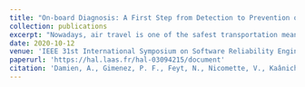 ```yaml
---
title: "On-board Diagnosis: A First Step from Detection to Prevention of Intrusions on Avionics Applications"
collection: publications
excerpt: "Nowadays, air travel is one of the safest transportation means. While safety is historically well integrated into avionics systems, it is becoming increasingly important to take into account the security of such systems for the future. In particular, Host-based Intrusion Detection Systems (HIDS) are commonly used in traditional information systems to improve their security. The adaptation of such systems for deployment inside an aircraft has been studied in another work and has shown to be effective in detecting anomalous behavior in an avionic application. However, the detection itself is not sufficient to provide an on-board reaction, and to prevent such intrusion. This paper proposes to improve such HIDS by introducing a signature-based system capable of providing a first diagnosis after the detection of an anomalous behavior. The proposed diagnosis approach is based on the definition of the signature of an alert, and its comparison with a knowledge database that is regularly updated throughout aircraft lifetime. This approach has been implemented on a real avionic computer and yielded good results in terms of classification accuracy and resources consumption."
date: 2020-10-12
venue: 'IEEE 31st International Symposium on Software Reliability Engineering (ISSRE)'
paperurl: 'https://hal.laas.fr/hal-03094215/document'
citation: 'Damien, A., Gimenez, P. F., Feyt, N., Nicomette, V., Kaâniche, M., & Alata, E. (2020, October). On-board Diagnosis: A First Step from Detection to Prevention of Intrusions on Avionics Applications. In 2020 IEEE 31st International Symposium on Software Reliability Engineering (ISSRE) (pp. 358-368). IEEE.'
---
```


